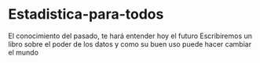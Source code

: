 # Estadistica-para-todos
El conocimiento del pasado, te hará entender hoy el futuro
Escribiremos un libro sobre el poder de los datos y como su buen uso puede hacer cambiar el mundo
